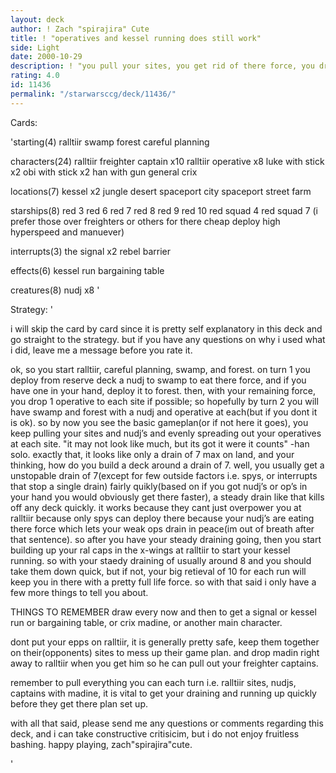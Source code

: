 ```yaml
---
layout: deck
author: ! Zach "spirajira" Cute
title: ! "operatives and kessel running does still work"
side: Light
date: 2000-10-29
description: ! "you pull your sites, you get rid of there force, you drain with bonus’, and you retrieve your force; sound good?"
rating: 4.0
id: 11436
permalink: "/starwarsccg/deck/11436/"
---
```

Cards: 

'starting(4)
ralltiir
swamp
forest
careful planning

characters(24)
ralltiir freighter captain x10
ralltiir operative x8
luke with stick x2
obi with stick x2
han with gun
general crix

locations(7)
kessel x2
jungle
desert
spaceport city
spaceport street
farm

starships(8)
red 3
red 6
red 7
red 8
red 9
red 10
red squad 4
red squad 7
(i prefer those over freighters or others for there cheap deploy high hyperspeed and manuever)

interrupts(3)
the signal x2
rebel barrier

effects(6)
kessel run
bargaining table

creatures(8)
nudj x8 '

Strategy: '

i will skip the card by card since it is pretty self explanatory in this deck and go straight to the strategy. but if you have any questions on why i used what i did, leave me a message before you rate it.

ok, so you start ralltiir, careful planning, swamp, and forest.  on turn 1 you deploy from reserve deck a nudj to swamp to eat there force, and if you have one in your hand, deploy it to forest.  then, with your remaining force, you drop 1 operative to each site if possible; so hopefully by turn 2 you will have swamp and forest with a nudj and operative at each(but if you dont it is ok).	so by now you see the basic gameplan(or if not here it goes), you keep pulling your sites and nudj’s and evenly spreading out your operatives at each site.  "it may not look like much, but its got it were it counts" -han solo.  exactly that, it looks like only a drain of 7 max on land, and your thinking, how do you build a deck around a drain of 7.  well, you usually get a unstopable drain of 7(except for few outside factors i.e. spys, or interrupts that stop a single drain) fairly quikly(based on if you got nudj’s or op’s in your hand you would obviously get there faster), a steady drain like that kills off any deck quickly.  it works because they cant just overpower you at ralltiir because only spys can deploy there because your nudj’s are eating there force which lets your weak ops drain in peace(im out of breath after that sentence).  so after you have your steady draining going, then you start building up your ral caps in the x-wings at ralltiir to start your kessel running.  so with your staedy draining of usually around 8 and you should take them down quick, but if not, your big retieval of 10 for each run will keep you in there with a pretty full life force.	so with that said i only have a few more things to tell you about.

THINGS TO REMEMBER
draw every now and then to get a signal or kessel run or bargaining table, or crix madine, or another main character.

dont put your epps on ralltiir, it is generally pretty safe, keep them together on their(opponents) sites to mess up their game plan.  and drop madin right away to ralltiir when you get him so he can pull out your freighter captains.

remember to pull everything you can each turn i.e. ralltiir sites, nudjs, captains with madine, it is vital to get your draining and running up quickly before they get there plan set up.



with all that said, please send me any questions or comments regarding this deck, and i can take constructive critisicim, but i do not enjoy fruitless bashing.
			happy playing,
		     zach"spirajira"cute.


'
